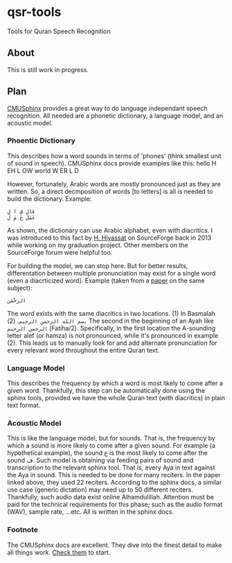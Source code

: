 # qsr-tools
Tools for Quran Speech Recognition

## About
This is still work in progress.

## Plan
[CMUSphinx](https://cmusphinx.github.io/) provides a great way to do language independant speech recognition. All needed are a phonetic dictionary, a language model, and an acoustic model.

### Phoentic Dictionary
This describes how a word sounds in terms of 'phones' (think  smallest unit of sound in speech). CMUSphinx docs provide examples like this:
    hello H EH L OW
    world W ER L D
    
However, fortunately, Arabic words are mostly pronounced just as they are written. So, a direct decmposition of words [to letters] is all is needed to build the dictionary. Example:
    
    قال ق ا ل
    عَمَلَ عَ مَ لَ
    
As shown, the dictionary can use Arabic alphabet, even with diacritics. I was introduced to this fact by [H. Hiyassat](https://sourceforge.net/u/hiyassat/) on SourceForge back in 2013 while working on my graduation project. Other members on the SourceForge forum were helpful too.

For building the model, we can stop here. But for better results, differentation between multiple pronunciation may exist for a single word (even a diacrticized word). Example (taken from a [paper](http://www.sciencedirect.com/science/article/pii/S1110866516300123) on the same subject):

    الرَحْمَنِ
    
The word exists with the same diacritics in two locations. (1) In Basmalah `بسم الله الرحمن الرحيم`. (2) The second in the beginning of an Ayah like `الرحمن الرحيم` (Fatiha/2). Specifically, in the first location the A-sounding letter alef (or hamza) is not pronounced, while it's pronounced in example (2). This leads us to manually look for and add alternate pronunciation for every relevant word throughout the entire Quran text.

### Language Model
This describes the frequency by which a word is most likely to come after a given word. Thankfully, this step can be automatically done using the sphinx tools, provided we have the whole Quran text (with diacritics) in plain text format.

### Acoustic Model
This is like the language model, but for sounds. That is, the frequency by which a sound is more likely to come after a given sound. For example (a hypothetical example), the sound ع is the most likely to come after the sound ف. Such model is obtaining via feeding pairs of sound and transcription to the relevant sphinx tool. That is, every Aya in text against the Aya in sound. This is needed to be done for many reciters. In the paper linked above, they used 22 reciters. According to the sphinx docs, a similar use case (generic dictation) may need up to 50 different reciters. Thankfully, such audio data exist online Alhamdulillah. Attention must be paid for the technical requirements for this phase; such as the audio format (WAV), sample rate, ...etc. All is written in the sphinx docs.

### Footnote
The CMUSphinx docs are excellent. They dive into the finest detail to make all things work. [Check them](https://cmusphinx.github.io/wiki/tutorial/) to start.
